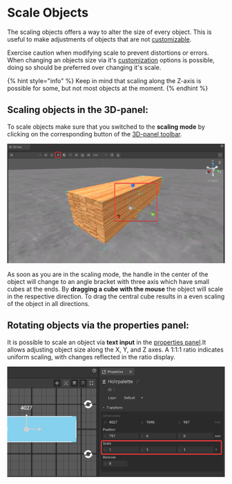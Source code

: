 # Scale Objects

The scaling objects offers a way to alter the size of every object. This is useful to make adjustments of objects that are not [customizable](customizable-machines.md).

Exercise caution when modifying scale to prevent distortions or errors. When changing an objects size via it's [customization](customizable-machines.md) options is possible, doing so should be preferred over changing it's scale.   

{% hint style="info" %}
Keep in mind that scaling along the Z-axis is possible for some, but not most objects at the moment.
{% endhint %}

## Scaling objects in the 3D-panel:

To scale objects make sure that you switched to the **scaling mode** by clicking on the corresponding button of the [3D-panel toolbar](../user-interface/the-3d-panel.md#the-toolbar-of-the-3d-panel).

![](../../../.gitbook/assets/iVP_Planning_ObjectInteraction_3DScaleObjects.png)

As soon as you are in the scaling mode, the handle in the center of the object will change to an angle bracket with three axis which have small cubes at the ends. By **dragging a cube with the mouse** the object will scale in the respective direction. To drag the central cube results in a even scaling of the object in all directions.

## Rotating objects via the properties panel:

It is possible to scale an object via **text input** in the [properties panel](../user-interface/the-properties-panel.md).It allows adjusting object size along the X, Y, and Z axes. A 1:1:1 ratio indicates uniform scaling, with changes reflected in the ratio display.

![](../../../.gitbook/assets/iVP_Planning_ObjectInteraction_PropertiesScaleObjects.png)
